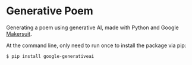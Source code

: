 # Generative Poem

Generating a poem using generative AI, made with Python and
Google [Makersuit](https://developers.generativeai.google/products/makersuite).

At the command line, only need to run once to install the package via pip:

```
$ pip install google-generativeai
```
